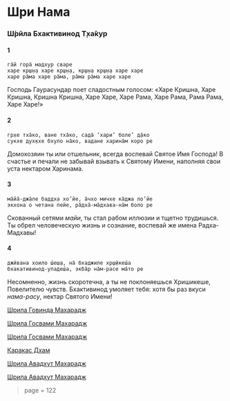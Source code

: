 # Шри Нама

### Ш́рӣла Бхактивинод Т̣ха̄кур

#### 1

    га̄й гора̄ мадхур сваре
    харе кр̣ш̣н̣а харе кр̣ш̣н̣а, кр̣ш̣н̣а кр̣ш̣н̣а харе харе
    харе ра̄ма харе ра̄ма, ра̄ма ра̄ма харе харе

Господь Гаурасундар поет сладостным голосом: «Харе Кришна, Харе Кришна, Кришна Кришна, Харе Харе, Харе Рама, Харе Рама, Рама Рама, Харе Харе!»

#### 2

    гр̣хе тха̄ко, ване тха̄ко, сада̄ ‘хари’ боле’ д̣а̄ко
    сукхе дух̣кхе бхуло на̄ко, вадане харина̄м коро ре

Домохозяин ты или отшельник, всегда воспевай Святое Имя Господа! В счастье и печали не забывай взывать к Святому Имени, наполняя свои уста нектаром Харинама.

#### 3

    ма̄йа̄-джа̄ле баддха хо’йе, а̄чхо мичхе ка̄джа ло’йе
    экхона о четана пейе, ра̄дха̄-ма̄дхава-на̄м боло ре

Скованный сетями *майи*, ты стал рабом иллюзии и тщетно трудишься. Ты обрел человеческую жизнь и сознание, воспевай же имена Радха-Мадхавы!

#### 4

    джӣвана хоило ш́еш̣а, на̄ бхаджиле хр̣ш̣ӣкеш́а
    бхакативинод-упадеш́а, экба̄р на̄м-расе ма̄то ре

Несомненно, жизнь скоротечна, а ты не поклоняешься Хришикеше, Повелителю чувств. Бхактивинод умоляет тебя: хотя бы раз вкуси *нама-расу*, нектар Святого Имени!

[Шрила Говинда Махарадж](https://soundcloud.com/bharatimaharaj/govinda-maharaj-gay-gora)

[Шрила Госвами Махарадж](https://soundcloud.com/bharatimaharaj/goswami-maharaj-gay-gora-1) 

[Шрила Госвами Махарадж](https://soundcloud.com/bharatimaharaj/goswami-maharaj-gay-gora)

[Каракас Дхам](https://soundcloud.com/bharatimaharaj/shchsm-karakas-gai-gora-madxur)

[Шрила Авадхут Махарадж](https://soundcloud.com/bharatimaharaj/avadxut-maxaradzh-gaj-goura-1)

[Шрила Авадхут Махарадж](https://soundcloud.com/bharatimaharaj/avadxut-maxaradzh-gaj-goura)


> page = 122